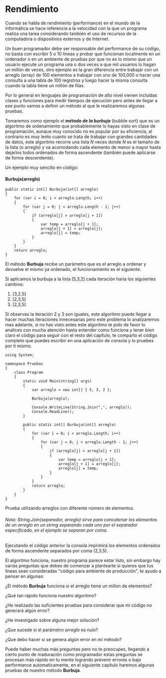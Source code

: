# Rendimiento

Cuando se habla de rendimiento (performance) en el mundo de la informática se hace referencia a la velocidad con la que un programa realiza una tarea considerando también el uso de recursos de la computadora o dispositivos externos y de Internet.

Un buen programador debe ser responsable del performance de su código, no basta con escribir 5 o 10 lineas y probar que funcionan localmente en un ordenador o en un ambiente de pruebas por que no es lo mismo que un usuario ejecute un programa una o dos veces a que mil usuarios lo hagan un millón de veces, otro ejemplo es la gran diferencia entre trabajar con un arreglo (array) de 100 elementos a trabajar con uno de 100,000 o hacer una consulta a una tabla de 100 registros y luego hacer la misma consulta cuando la tabla tiene un millón de filas.

Por lo general en lenguajes de programación de alto nivel vienen incluidas clases y funciones para medir tiempos de ejecución pero antes de llegar a ese punto vamos a definir un método al que le realizaremos algunas pruebas.

Tomaremos como ejemplo el ***método de la burbuja*** (bubble sort) que es un algoritmo de ordenamiento que probablemente lo hayas visto en clase de programación, aunque muy conocido no es popular por su eficiencia, al contrario es muy lento cuanto se trata de trabajar con grandes cantidades de datos, este algoritmo recorre una lista *N* veces donde *N* es el tamaño de la lista (o arreglo) y va acomodando cada elemento de menor a mayor hasta dejarlos todos ordenados de forma ascendente (también puede aplicarse de forma descendente).

Un ejemplo muy sencillo en código:

#### Burbuja(arreglo)
```
public static int[] Burbuja(int[] arreglo)
{
	for (var i = 0; i < arreglo.Length; i++)
	{
		for (var j = 0; j < arreglo.Length - 1; j++)
		{
			if (arreglo[j] > arreglo[j + 1])
			{
				var temp = arreglo[j + 1];
				arreglo[j + 1] = arreglo[j];
				arreglo[j] = temp;
			}
		}
	}
	return arreglo;
}

```

El método **Burbuja** recibe un parámetro que es el arreglo a ordenar y devuelve el mismo ya ordenado, el funcionamiento es el siguiente.

Si aplicamos la burbuja a la lista [5,3,2] cada iteración haría los siguientes cambios:

1. [3,2,5]
2. [2,3,5]
3. [2,3,5]

Si observas la iteración 2 y 3 son iguales, este algoritmo puede llegar a hacer muchas iteraciones innecesarias pero este problema lo analizaremos mas adelante, si no has visto antes este algoritmo te pido de favor lo analices con mucha atención hasta entender como funciona y tener bien claro el código para seguir con el resto del capítulo, te comparto el código completo que puedes escribir en una aplicación de consola y lo pruebes por ti mismo.

```
using System;

namespace Pruebas
{
	class Program
	{
		static void Main(string[] args)
		{
			var arreglo = new int[] { 5, 3, 2 };

			Burbuja(arreglo);

			Console.WriteLine(String.Join(",", arreglo));
			Console.ReadLine();
		}

		public static int[] Burbuja(int[] arreglo)
		{
			for (var i = 0; i < arreglo.Length; i++)
			{
				for (var j = 0; j < arreglo.Length - 1; j++)
				{
					if (arreglo[j] > arreglo[j + 1])
					{
						var temp = arreglo[j + 1];
						arreglo[j + 1] = arreglo[j];
						arreglo[j] = temp;
					}
				}
			}
			return arreglo;
		}
	}
}

```

Prueba utilizando arreglos con diferente número de elementos.

###### Nota: String.Join(separador, arreglo) sirve para concatenar los elementos de un arreglo en un string separando cada uno por el separador especificado, en el ejemplo se separan por coma.

Ejecutando el código anterior la consola imprimirá los elementos ordenados de forma ascendente separados por coma (2,3,5).

El algoritmo funciona, nuestro programa parece estar listo, sin embargo hay varias preguntas que debes de comenzar a plantearte si quieres que tus lineas sean consideradas "código para ambiente de producción", te ayudo a pensar en algunas:

¿El método **Burbuja** funciona si el arreglo tiene un millon de elementos?

¿Qué tan rápido funciona nuestro algoritmo?

¿He realizado las suficientes pruebas para considerar que mi código no generará algún error?

¿He investigado sobre alguna mejor solución?

¿Que sucede si el parámetro *arreglo* es nulo?

¿Que debo hacer si se genera algún error en mi método?

Puede haber muchas más preguntas pero no te preocupes, llegando a cierto punto de maduración como programador estas preguntas se procesan más rápido en tu mente logrando prevenir errores o bajo performance automaticamente, en el siguiente capítulo haremos algunas pruebas de nuestro método **Burbuja**.

